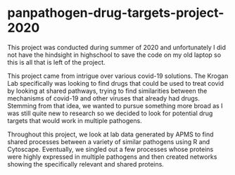 # panpathogen-drug-targets-project-2020

This project was conducted during summer of 2020 and unfortunately I did not have the hindsight in highschool to save the code on my old laptop so this is all that is left of the project. 

This project came from intrigue over various covid-19 solutions. The Krogan Lab specifically was looking to find drugs that could be used to treat covid by looking at shared pathways, trying to find similarities between the mechanisms of covid-19 and other viruses that already had drugs. Stemming from that idea, we wanted to pursue something more broad as I was still quite new to research so we decided to look for potential drug targets that would work in multiple pathogens. 

Throughout this project, we look at lab data generated by APMS to find shared processes between a variety of similar pathogens using R and Cytoscape. Eventually, we singled out a few processes whose proteins were highly expressed in multiple pathogens and then created networks showing the specifically relevant and shared proteins.
